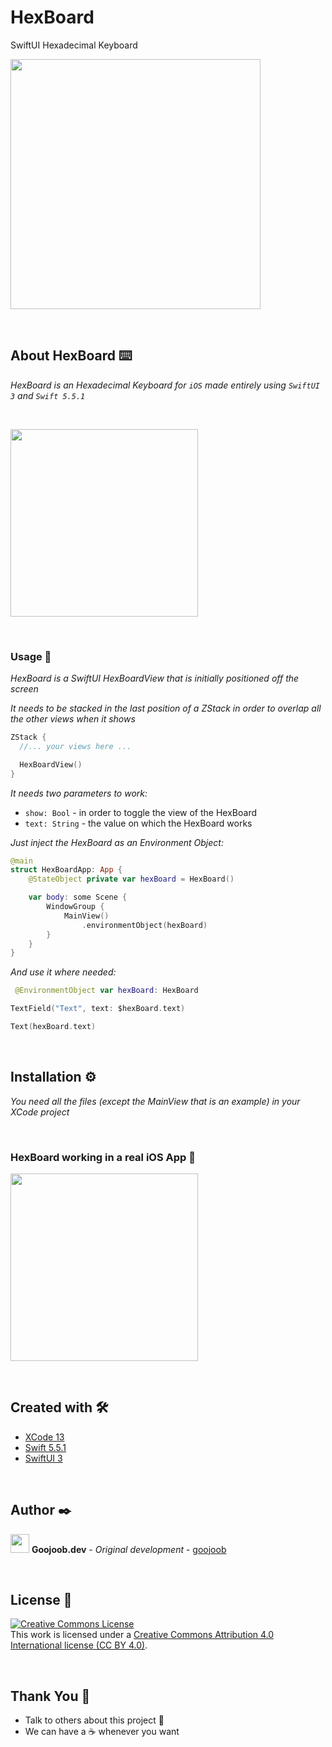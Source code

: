 # HexBoard
SwiftUI Hexadecimal Keyboard

<p align="left">
    <img src ="https://goojoob.dev/hexBoard/hexBoard1.png" width=400 />
</p>

<br/>

## About HexBoard ⌨️

_HexBoard is an Hexadecimal Keyboard for `iOS` made entirely using `SwiftUI 3` and `Swift 5.5.1`_

<br/>

<p align="left">
    <img src ="https://goojoob.dev/hexBoard/play1.gif" width="300" />
</p>

<br/>

### Usage 🔧

_HexBoard is a SwiftUI HexBoardView that is initially positioned off the screen_

_It needs to be stacked in the last position of a ZStack in order to overlap all the other views when it shows_

```swift
ZStack {
  //... your views here ...

  HexBoardView()
}
```


_It needs two parameters to work:_

* `show: Bool` - in order to toggle the view of the HexBoard
* `text: String` - the value on which the HexBoard works

_Just inject the HexBoard as an Environment Object:_

```swift
@main
struct HexBoardApp: App {
    @StateObject private var hexBoard = HexBoard()

    var body: some Scene {
        WindowGroup {
            MainView()
                .environmentObject(hexBoard)
        }
    }
}
```

_And use it where needed:_

```swift
 @EnvironmentObject var hexBoard: HexBoard

TextField("Text", text: $hexBoard.text)

Text(hexBoard.text)
```

<br/>

## Installation ⚙️

_You need all the files (except the MainView that is an example) in your XCode project_

<br/>

### HexBoard working in a real iOS App 🔩

<p align="left">
    <img src ="https://goojoob.dev/hexBoard/play2.gif" width="300" />
</p>

<br/>

## Created with 🛠️

* [XCode 13](https://developer.apple.com/xcode/)
* [Swift 5.5.1](https://swift.org/)
* [SwiftUI 3](https://developer.apple.com/xcode/swiftui/)

<br/>

## Author ✒️

<img src ="https://goojoob.dev/images/logo.svg" width=30 /> **Goojoob.dev** - *Original development* - [goojoob](https://twitter.com/goojoobdev) 

<br/>

## License 📄

<a rel="license" target="_blank" href="http://creativecommons.org/licenses/by/4.0/"><img alt="Creative Commons License" style="border-width:0" src="https://i.creativecommons.org/l/by/4.0/88x31.png" /></a><br />This work is licensed under a <a rel="license" href="http://creativecommons.org/licenses/by/4.0/">Creative Commons Attribution 4.0 International license (CC BY 4.0)</a>.

<br/>

## Thank You 🎁

* Talk to others about this project 📢
* We can have a ☕ whenever you want

<br/>
